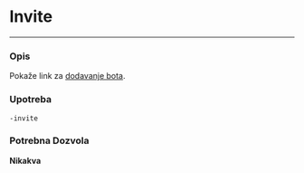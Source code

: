# Invite
---
### Opis
Pokaže link za [dodavanje bota](https://discord.com/oauth2/authorize?client_id=740929714192908289&scope=bot&permissions=268823632).
### Upotreba
```
-invite
```
### Potrebna Dozvola
**Nikakva**
